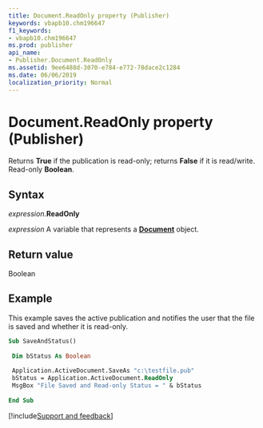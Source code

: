```yaml
---
title: Document.ReadOnly property (Publisher)
keywords: vbapb10.chm196647
f1_keywords:
- vbapb10.chm196647
ms.prod: publisher
api_name:
- Publisher.Document.ReadOnly
ms.assetid: 9ee6488d-3070-e784-e772-78dace2c1284
ms.date: 06/06/2019
localization_priority: Normal
---
```



# Document.ReadOnly property (Publisher)

Returns **True** if the publication is read-only; returns **False** if it is read/write. Read-only **Boolean**.


## Syntax

_expression_.**ReadOnly**

_expression_ A variable that represents a **[Document](Publisher.Document.md)** object.


## Return value

Boolean


## Example

This example saves the active publication and notifies the user that the file is saved and whether it is read-only.

```vb
Sub SaveAndStatus() 
 
 Dim bStatus As Boolean 
 
 Application.ActiveDocument.SaveAs "c:\testfile.pub" 
 bStatus = Application.ActiveDocument.ReadOnly 
 MsgBox "File Saved and Read-only Status = " & bStatus 
 
End Sub
```

[!include[Support and feedback](~/includes/feedback-boilerplate.md)]